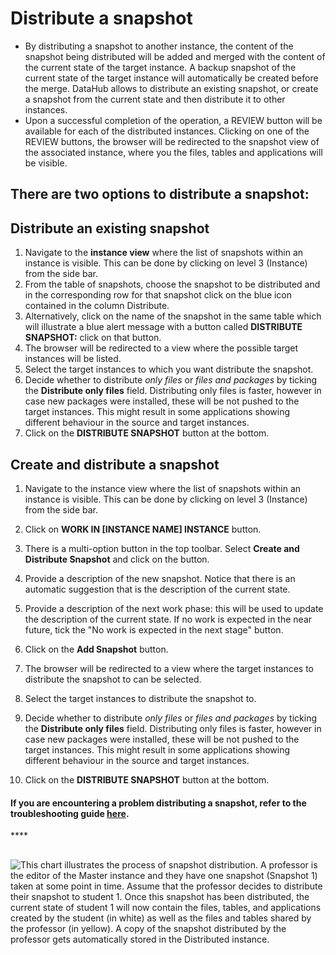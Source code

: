 # Distribute a snapshot

* By distributing a snapshot to another instance, the content of the snapshot being distributed will be added and merged with the content of the current state of the target instance. A backup snapshot of the current state of the target instance will automatically be created before the merge. DataHub allows to distribute an existing snapshot, or create a snapshot from the current state and then distribute it to other instances. 
* Upon a successful completion of the operation, a REVIEW button will be available for each of the distributed instances. Clicking on one of the REVIEW buttons, the browser will be redirected to the snapshot view of the associated instance, where you the files, tables and applications will be visible. 

## **There are two options to distribute a snapshot:**

## **Distribute an existing snapshot**

1. Navigate to the **instance view** where the list of snapshots within an instance is visible. This can be done by clicking on level 3 \(Instance\) from the side bar. 
2. From the table of snapshots, choose the snapshot to be distributed and in the corresponding row for that snapshot click on the blue icon contained in the column Distribute. 
3. Alternatively, click on the name of the snapshot in the same table which will illustrate a blue alert message with a button called **DISTRIBUTE SNAPSHOT:** click on that button. 
4. The browser will be redirected to a view where the possible target instances will be listed.  
5. Select the target instances to which you want distribute the snapshot. 
6. Decide whether to distribute _only files_ or _files and packages_ by ticking the **Distribute only files** field. Distributing only files is faster, however in case new packages were installed, these will be not pushed to the target instances. This might result in some applications showing different behaviour in the source and target instances. 
7. Click on the **DISTRIBUTE SNAPSHOT** button at the bottom. 

## **Create and distribute a snapshot**

1. Navigate to the instance view where the list of snapshots within an instance is visible. This can be done by clicking on level 3 \(Instance\) from the side bar. 
2. Click on **WORK IN \[INSTANCE NAME\] INSTANCE** button. 
3. There is a multi-option button in the top toolbar. Select **Create and Distribute Snapshot** and click on the button. 
4. Provide a description of the new snapshot. Notice that there is an automatic suggestion that is the description of the current state. 
5. Provide a description of the next work phase: this will be used to update the description of the current state. If no work is expected in the near future, tick the "No work is expected in the next stage" button. 
6. Click on the **Add Snapshot** button. 
7. The browser will be redirected to a view where the target instances to distribute the snapshot to can be selected. 
8. Select the target instances to distribute the snapshot to. 
9. Decide whether to distribute _only files_ or _files and packages_ by ticking the **Distribute only files** field. Distributing only files is faster, however in case new packages were installed, these will be not pushed to the target instances. This might result in some applications showing different behaviour in the source and target instances.

10. Click on the **DISTRIBUTE SNAPSHOT** button at the bottom.



#### If you are encountering a problem distributing a snapshot, refer to the troubleshooting guide [here](../troubleshooting/authorization-issues/i-cant-distribute-a-snapshot.md). 

\*\*\*\*

## 

![This chart illustrates the process of snapshot distribution. A professor is the editor of the Master instance and they have one snapshot \(Snapshot 1\) taken at some point in time. Assume that the professor decides to distribute their snapshot to student 1. Once this snapshot has been distributed, the current state of student 1 will now contain the files, tables, and applications created by the student \(in white\) as well as the files and tables shared by the professor \(in yellow\). A copy of the snapshot distributed by the professor gets automatically stored in the Distributed instance.](../.gitbook/assets/copy-of-datahub-architecture-main-architecture-2.svg)



